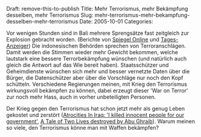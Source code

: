 Draft: remove-this-to-publish
Title: Mehr Terrorismus, mehr Bekämpfung desselben, mehr Terrorismus
Slug: mehr-terrorismus-mehr-bekampfung-desselben-mehr-terrorismus
Date: 2005-10-01
Categories:

Vor wenigen Stunden sind in Bali mehrere Sprengsätze fast zeitgleich zur Explosion gebracht worden. (Berichte von [Spiegel Online](http://www.spiegel.de/panorama/0,1518,377670,00.html) und [Tages-Anzeiger](http://tagi.ch/dyn/news/ausland/545810.html)) Die indonesischen Behörden sprechen von Terroranschlägen. Damit werden die Stimmen wieder mehr Gewicht bekommen, welche lautstark eine bessere Terrorbekämpfung wünschen (und natürlich auch gleich die Antwort auf das Wie bereit haben). Staatsschützer und Geheimdienste wünschen sich mehr und besser vernetzte Daten über die Bürger, die Datenschützer aber über die Vorschläge nur noch den Kopf schütteln. Verschiedene Regierungen meinen, mit Krieg den Terrorismus wirkungsvoll bekämpfen zu können, dabei erzeugt dieser 'War on Terror' zur noch mehr Hass, auch in vorher unbeteiligten Personen.

Der Krieg gegen den Terrorismus hat schon jetzt mehr als genug Leben gekostet und zerstört ([Atrocities In Iraq: 'I killed innocent people for our government'](http://www.sacbee.com/content/opinion/story/9316830p-10241546c.html), [A Tale of Two Lives destroyed by Abu Ghraib](http://service.spiegel.de/cache/international/spiegel/0,1518,377361,00.html)). Warum meinen so viele, den Terrorismus könne man mit Waffen bekämpfen?

